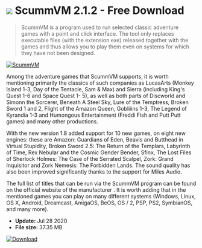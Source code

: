 # ![](https://cdn.softexe.net/static/icon/b/scummvm-10721.png) ScummVM 2.1.2 - Free Download

> ScummVM is a program used to run selected classic adventure games with a point and click interface. The tool only replaces executable files (with the extension exe) released together with the games and thus allows you to play them even on systems for which they have not been designed.

[![ScummVM](https:https://tse2.mm.bing.net/th?id=OIP.9RBhLF4wT4kFa-8PyA7mhQHaD4&pid=Api)](https://softexe.net/win/games-entertainment/emulators/scummvm:pRgbp.html)

Among the adventure games that ScummVM supports, it is worth mentioning primarily the classics of such companies as LucasArts (Monkey Island 1-3, Day of the Tentacle, Sam &amp; Max) and Sierra (including King's Quest 1-6 and Space Quest 1- 5), as well as both parts of Discworld and Simonn the Sorcerer, Beneath A Steel Sky, Lure of the Temptress, Broken Sword 1 and 2, Flight of the Amazon Queen, Gobliiins 1-3, The Legend of Kyrandia 1-3 and Humongous Entertainment (Freddi Fish and Putt Putt games) and many other productions.
 
 With the new version 1.8 added support for 10 new games, on eight new engines: these are Amazon: Guardians of Eden, Beavis and Butthead in Virtual Stupidity, Broken Sword 2.5: The Return of the Templars, Labyrinth of Time, Rex Nebular and the Cosmic Gender Bender, Sfinx, The Lost Files of Sherlock Holmes: The Case of the Serrated Scalpel, Zork: Grand Inquisitor and Zork Nemesis: The Forbidden Lands. The sound quality has also been improved significantly thanks to the support for Miles Audio. 
 
 The full list of titles that can be run via the ScummVM program can be found on the official website of the manufacturer . It is worth adding that in the mentioned games you can play on many different systems (Windows, Linux, OS X, Android, Dreamcast, AmigaOS, BeOS, OS / 2, PSP, PS2, SymbianOS, and many more).


- **Update:** Jul 28 2020
- **File size:** 37.35 MB

[![Download](https://cdn.softexe.net/static/img/download.png)](https://softexe.net/win/games-entertainment/emulators/scummvm:pRgbp.html)

